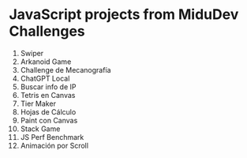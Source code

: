 # JavaScript projects from MiduDev Challenges
1. Swiper
2. Arkanoid Game
3. Challenge de Mecanografía
4. ChatGPT Local
5. Buscar info de IP
6. Tetris en Canvas
7. Tier Maker
8. Hojas de Cálculo
9. Paint con Canvas
10. Stack Game
11. JS Perf Benchmark
12. Animación por Scroll
